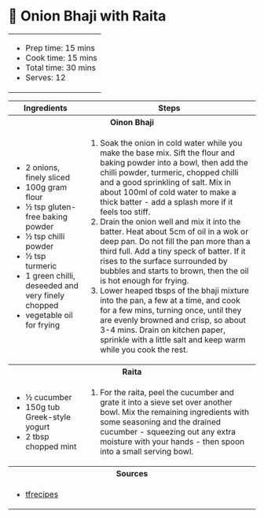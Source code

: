 # 🧅 Onion Bhaji with Raita

<table class="table table-striped">
    <tr>
        <td colspan="2">
        <ul>
            <li>Prep time: 15 mins</li>
            <li>Cook time: 15 mins</li>
            <li>Total time: 30 mins</li>
            <li>Serves: 12</li>
        </ul>
        </td>
    </tr>
</table>

<table class="table table-striped">
  <thead>
    <tr>
      <th scope="col">Ingredients</th>
      <th scope="col">Steps</th>
    </tr>
  </thead>
  <tbody>
    <tr>
      <th colspan="2">Oinon Bhaji</th>
    </tr>
    <tr>
      <td scope="row">
        <ul>
            <li>2 onions, finely sliced</li>
            <li>100g gram flour</li>
            <li>½ tsp gluten-free baking powder</li>
            <li>½ tsp chilli powder</li>
            <li>½ tsp turmeric</li>
            <li>1 green chilli, deseeded and very finely chopped</li>
            <li>vegetable oil for frying</li>
        </ul>
      </td>
      <td>
        <ol>
            <li>Soak the onion in cold water while you make the base mix. Sift the flour and baking powder into a bowl, then add the chilli powder, turmeric, chopped chilli and a good sprinkling of salt. Mix in about 100ml of cold water to make a thick batter - add a splash more if it feels too stiff.</li>
            <li>Drain the onion well and mix it into the batter. Heat about 5cm of oil in a wok or deep pan. Do not fill the pan more than a third full. Add a tiny speck of batter. If it rises to the surface surrounded by bubbles and starts to brown, then the oil is hot enough for frying.</li>
            <li>Lower heaped tbsps of the bhaji mixture into the pan, a few at a time, and cook for a few mins, turning once, until they are evenly browned and crisp, so about 3-4 mins. Drain on kitchen paper, sprinkle with a little salt and keep warm while you cook the rest. </li>
        </ol>
      </td>
    </tr>
    <tr>
      <th colspan="2">Raita</th>
    </tr>
    <tr>
      <td scope="row">
        <ul>
            <li>½ cucumber</li>
            <li>150g tub Greek-style yogurt</li>
            <li>2 tbsp chopped mint</li>
        </ul>
      </td>
      <td>
        <ol>
            <li>For the raita, peel the cucumber and grate it into a sieve set over another bowl. Mix the remaining ingredients with some seasoning and the drained cucumber - squeezing out any extra moisture with your hands - then spoon into a small serving bowl.</li>
        </ol>
      </td>
    </tr>
    <tr>
      <th colspan="2">Sources</th>
    </tr>
    <tr>
      <td colspan="2">
        <ul>
            <li><a href="https://www.tfrecipes.com/gram-flour-onion-bhaji/" target="_blank">tfrecipes</a></li>
        </ul>
      </td>
    </tr>
  </tbody>
</table>
